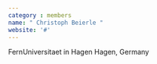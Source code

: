 ```yaml
---
category : members
name: " Christoph Beierle " 
website: '#'
---
```

FernUniversitaet in Hagen
Hagen, Germany

